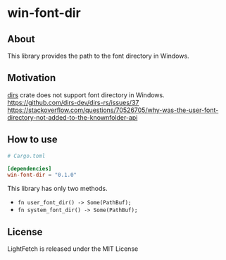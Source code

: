 # win-font-dir

## About

This library provides the path to the font directory in Windows.

## Motivation

[dirs](https://github.com/dirs-dev/dirs-rs) crate does not support font directory in Windows. \
https://github.com/dirs-dev/dirs-rs/issues/37 \
https://stackoverflow.com/questions/70526705/why-was-the-user-font-directory-not-added-to-the-knownfolder-api

## How to use

```toml
# Cargo.toml

[dependencies]
win-font-dir = "0.1.0"
```

This library has only two methods.
- `fn user_font_dir() -> Some(PathBuf);`
- `fn system_font_dir() -> Some(PathBuf);`

## License

LightFetch is released under the MIT License
